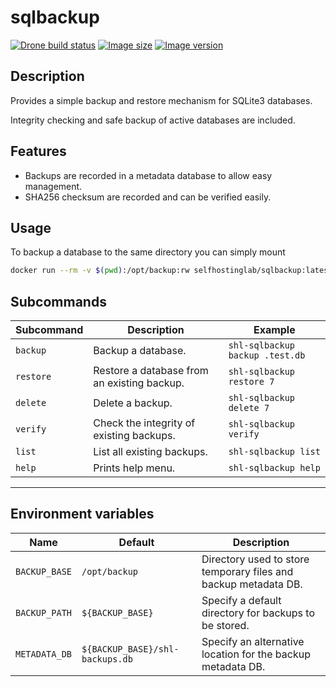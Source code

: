 # sqlbackup

[![Drone build status](https://img.shields.io/drone/build/selfhosting-lab/sqlbackup/master?label=BUILD&logo=drone&style=for-the-badge)](https://cloud.drone.io/selfhosting-lab/sqlbackup/)
[![Image size](https://img.shields.io/docker/image-size/selfhostinglab/sqlbackup/latest?logo=docker&logoColor=ffffff&style=for-the-badge)](https://hub.docker.com/repository/docker/selfhostinglab/sqlbackup/)
[![Image version](https://img.shields.io/docker/v/selfhostinglab/sqlbackup?logo=docker&logoColor=ffffff&style=for-the-badge)](https://hub.docker.com/repository/docker/selfhostinglab/sqlbackup/)


## Description

Provides a simple backup and restore mechanism for SQLite3 databases.

Integrity checking and safe backup of active databases are included.


## Features

- Backups are recorded in a metadata database to allow easy management.
- SHA256 checksum are recorded and can be verified easily.

## Usage

To backup a database to the same directory you can simply mount 
```bash
docker run --rm -v $(pwd):/opt/backup:rw selfhostinglab/sqlbackup:latest backup my.db
```


## Subcommands

| Subcommand | Description                                 | Example                         |
|------------|---------------------------------------------|---------------------------------|
| `backup`   | Backup a database.                          | `shl-sqlbackup backup .test.db` |
| `restore`  | Restore a database from an existing backup. | `shl-sqlbackup restore 7`       |
| `delete`   | Delete a backup.                            | `shl-sqlbackup delete 7`        |
| `verify`   | Check the integrity of existing backups.    | `shl-sqlbackup verify`          |
| `list`     | List all existing backups.                  | `shl-sqlbackup list`            |
| `help`     | Prints help menu.                           | `shl-sqlbackup help`            |


---

## Environment variables

| Name          | Default                        | Description                                                     |
|---------------|--------------------------------|-----------------------------------------------------------------|
| `BACKUP_BASE` | `/opt/backup`                  | Directory used to store temporary files and backup metadata DB. |
| `BACKUP_PATH` | `${BACKUP_BASE}`               | Specify a default directory for backups to be stored.           |
| `METADATA_DB` | `${BACKUP_BASE}/shl-backups.db`| Specify an alternative location for the backup metadata DB.     |
